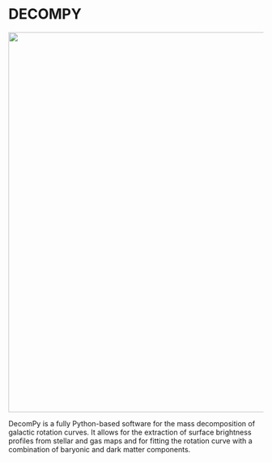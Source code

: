 # DECOMPY

<img src="https://github.com/fvro/decompy/blob/main/logo/logo_text.png" width="750">

DecomPy is a fully Python-based software for the mass decomposition of galactic rotation curves. It allows for the extraction of surface brightness profiles from stellar and gas maps and for fitting the rotation curve with a combination of baryonic and dark matter components.
